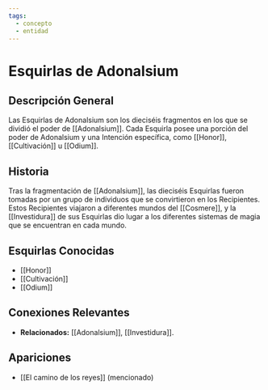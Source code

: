 ```yaml
---
tags:
  - concepto
  - entidad
---
```


# Esquirlas de Adonalsium

## Descripción General
Las Esquirlas de Adonalsium son los dieciséis fragmentos en los que se dividió el poder de [[Adonalsium]]. Cada Esquirla posee una porción del poder de Adonalsium y una Intención específica, como [[Honor]], [[Cultivación]] u [[Odium]].

## Historia
Tras la fragmentación de [[Adonalsium]], las dieciséis Esquirlas fueron tomadas por un grupo de individuos que se convirtieron en los Recipientes. Estos Recipientes viajaron a diferentes mundos del [[Cosmere]], y la [[Investidura]] de sus Esquirlas dio lugar a los diferentes sistemas de magia que se encuentran en cada mundo.

## Esquirlas Conocidas
* [[Honor]]
* [[Cultivación]]
* [[Odium]]

## Conexiones Relevantes
* **Relacionados:** [[Adonalsium]], [[Investidura]].

## Apariciones
* [[El camino de los reyes]] (mencionado)
